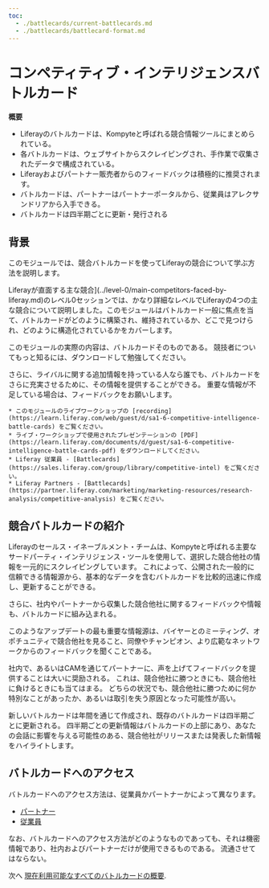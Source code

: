 ```yaml
---
toc:
  - ./battlecards/current-battlecards.md
  - ./battlecards/battlecard-format.md
---
```

# コンペティティブ・インテリジェンスバトルカード

**概要**

* Liferayのバトルカードは、Kompyteと呼ばれる競合情報ツールにまとめられている。
* 各バトルカードは、ウェブサイトからスクレイピングされ、手作業で収集されたデータで構成されている。
* Liferayおよびパートナー販売者からのフィードバックは積極的に推奨されます。
* バトルカードは、パートナーはパートナーポータルから、従業員はアレクサンドリアから入手できる。
* バトルカードは四半期ごとに更新・発行される

## 背景

このモジュールでは、競合バトルカードを使ってLiferayの競合について学ぶ方法を説明します。

Liferayが直面する主な競合](../level-0/main-competitors-faced-by-liferay.md)のレベル0セッションでは、かなり詳細なレベルでLiferayの4つの主な競合について説明しました。このモジュールはバトルカード一般に焦点を当て、バトルカードがどのように構築され、維持されているか、どこで見つけられ、どのように構造化されているかをカバーします。

このモジュールの実際の内容は、バトルカードそのものである。 競技者についてもっと知るには、ダウンロードして勉強してください。

さらに、ライバルに関する追加情報を持っている人なら誰でも、バトルカードをさらに充実させるために、その情報を提供することができる。 重要な情報が不足している場合は、フィードバックをお願いします。

```{note}
* このモジュールのライブワークショップの [recording](https://learn.liferay.com/web/guest/d/sa1-6-competitive-intelligence-battle-cards) をご覧ください。
* ライブ・ワークショップで使用されたプレゼンテーションの [PDF](https://learn.liferay.com/documents/d/guest/sa1-6-competitive-intelligence-battle-cards-pdf) をダウンロードしてください。
* Liferay 従業員 - [Battlecards](https://sales.liferay.com/group/library/competitive-intel) をご覧ください。
* Liferay Partners - [Battlecards](https://partner.liferay.com/marketing/marketing-resources/research-analysis/competitive-analysis) をご覧ください。
```

## 競合バトルカードの紹介

Liferayのセールス・イネーブルメント・チームは、Kompyteと呼ばれる主要なサードパーティ・インテリジェンス・ツールを使用して、選択した競合他社の情報を一元的にスクレイピングしています。 これによって、公開された一般的に信頼できる情報源から、基本的なデータを含むバトルカードを比較的迅速に作成し、更新することができる。

さらに、社内やパートナーから収集した競合他社に関するフィードバックや情報も、バトルカードに組み込まれる。

このようなアップデートの最も重要な情報源は、バイヤーとのミーティング、オポチュニティで競合他社を見ること、同僚やチャンピオン、より広範なネットワークからのフィードバックを聞くことである。

社内で、あるいはCAMを通じてパートナーに、声を上げてフィードバックを提供することは大いに奨励される。 これは、競合他社に勝つときにも、競合他社に負けるときにも当てはまる。 どちらの状況でも、競合他社に勝つために何か特別なことがあったか、あるいは取引を失う原因となった可能性が高い。

新しいバトルカードは年間を通じて作成され、既存のバトルカードは四半期ごとに更新される。 四半期ごとの更新情報はバトルカードの上部にあり、あなたの会話に影響を与える可能性のある、競合他社がリリースまたは発表した新情報をハイライトします。 

## バトルカードへのアクセス

バトルカードへのアクセス方法は、従業員かパートナーかによって異なります。

* [パートナー](https://partner.liferay.com/marketing/marketing-resources/research-analysis/competitive-analysis)
* [従業員](https://sales.liferay.com/en/group/library/competitive-intel)

なお、バトルカードへのアクセス方法がどのようなものであっても、それは機密情報であり、社内およびパートナーだけが使用できるものである。 流通させてはならない。

次へ [現在利用可能なすべてのバトルカードの概要](./battlecards/current-battlecards.md).
